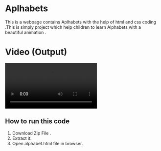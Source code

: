 
# Aplhabets

This is a webpage contains Aplhabets with the help of html and css coding .This is simply project which help children to learn Alphabets with a beautiful animation .

# Video (Output)

![video](alphabetsputput.mov)



## How to run this code 

1. Download Zip File .
2. Extract it.
3. Open alphabet.html file in browser.

